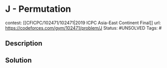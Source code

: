 # J - Permutation

contest: [[CFICPC/102471/102471|2019 ICPC Asia-East Continent Final]]
url: https://codeforces.com/gym/102471/problem/J
Status: #UNSOLVED
Tags: #

## Description

## Solution

